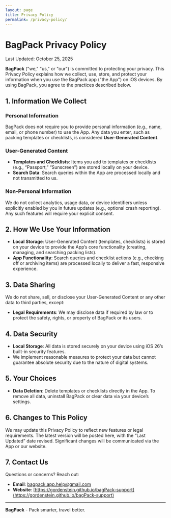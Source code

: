 ```yaml
---
layout: page
title: Privacy Policy
permalink: /privacy-policy/
---
```


# BagPack Privacy Policy

Last Updated: October 25, 2025

**BagPack** ("we," "us," or "our") is committed to protecting your privacy. This Privacy Policy explains how we collect, use, store, and protect your information when you use the BagPack app ("the App") on iOS devices. By using BagPack, you agree to the practices described below.

## 1. Information We Collect

### Personal Information
BagPack does not require you to provide personal information (e.g., name, email, or phone number) to use the App. Any data you enter, such as packing templates or checklists, is considered **User-Generated Content**.

### User-Generated Content
- **Templates and Checklists**: Items you add to templates or checklists (e.g., “Passport,” “Sunscreen”) are stored locally on your device.
- **Search Data**: Search queries within the App are processed locally and not transmitted to us.

### Non-Personal Information
We do not collect analytics, usage data, or device identifiers unless explicitly enabled by you in future updates (e.g., optional crash reporting). Any such features will require your explicit consent.

## 2. How We Use Your Information
- **Local Storage**: User-Generated Content (templates, checklists) is stored on your device to provide the App’s core functionality (creating, managing, and searching packing lists).
- **App Functionality**: Search queries and checklist actions (e.g., checking off or archiving items) are processed locally to deliver a fast, responsive experience.

## 3. Data Sharing
We do not share, sell, or disclose your User-Generated Content or any other data to third parties, except:
- **Legal Requirements**: We may disclose data if required by law or to protect the safety, rights, or property of BagPack or its users.

## 4. Data Security
- **Local Storage**: All data is stored securely on your device using iOS 26’s built-in security features.
- We implement reasonable measures to protect your data but cannot guarantee absolute security due to the nature of digital systems.

## 5. Your Choices
- **Data Deletion**: Delete templates or checklists directly in the App. To remove all data, uninstall BagPack or clear data via your device’s settings.

## 6. Changes to This Policy
We may update this Privacy Policy to reflect new features or legal requirements. The latest version will be posted here, with the “Last Updated” date revised. Significant changes will be communicated via the App or our website.

## 7. Contact Us
Questions or concerns? Reach out:
- **Email**: [bagpack.app.help@gmail.com](mailto:bagpack.app.help@gmail.com)
- **Website**: [https://gordenstein.github.io/bagPack-support](https://gordenstein.github.io/bagPack-support)

---

**BagPack** - Pack smarter, travel better.
